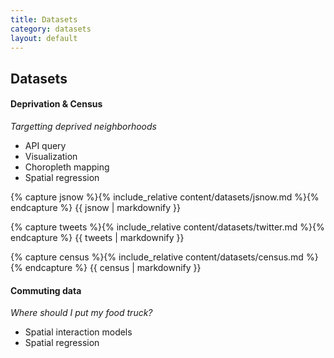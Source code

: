 ```yaml
---
title: Datasets
category: datasets
layout: default
---
```


## Datasets

#### Deprivation & Census

*Targetting deprived neighborhoods*

* API query
* Visualization
* Choropleth mapping
* Spatial regression

{% capture jsnow %}{% include_relative content/datasets/jsnow.md %}{% endcapture %}
{{ jsnow | markdownify }}

{% capture tweets %}{% include_relative content/datasets/twitter.md %}{% endcapture %}
{{ tweets | markdownify }}

{% capture census %}{% include_relative content/datasets/census.md %}{% endcapture %}
{{ census | markdownify }}


#### Commuting data

*Where should I put my food truck?*

* Spatial interaction models
* Spatial regression


